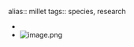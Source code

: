 alias:: millet
tags:: species, research

-
- ![image.png](https://peach-geographical-bat-397.mypinata.cloud/ipfs/QmeixpNDq9RQPvg2QpHYQQExvzTPRGPZtoGLcT52aUoaig)